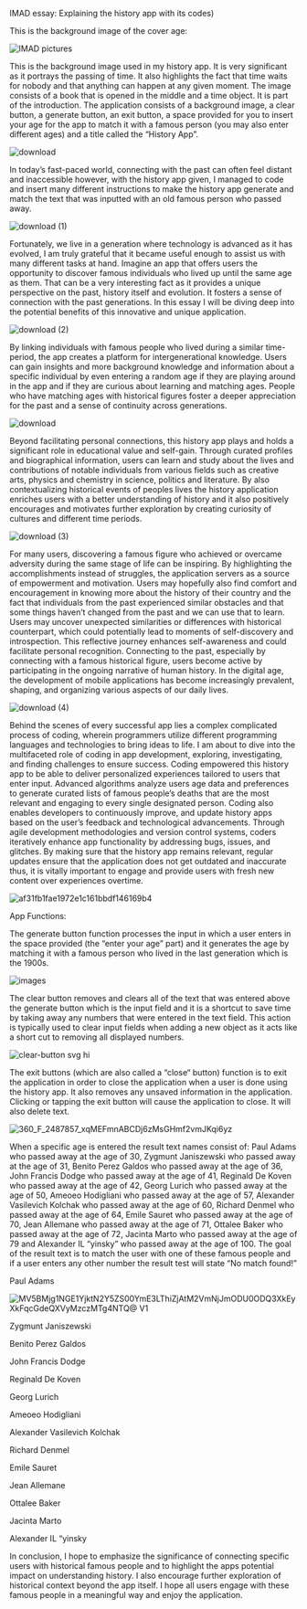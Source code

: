 IMAD essay: Explaining the history app with its codes)

This is the background image of the cover age:

![IMAD pictures](https://github.com/Lethabo2005/History-app/assets/165888864/48d7beed-ca5c-4e8d-a532-9e2b0d60ac34)


This is the background image used in my history app. It is very significant as it portrays the passing of
time. It also highlights the fact that time waits for nobody and that anything can happen at any given
moment. The image consists of a book that is opened in the middle and a time object. It is part of
the introduction. The application consists of a background image, a clear button, a generate button,
an exit button, a space provided for you to insert your age for the app to match it with a famous
person (you may also enter different ages) and a title called the “History App”.

![download](https://github.com/Lethabo2005/History-app/assets/165888864/6f050104-051f-4cba-aada-efaf982689c9)


In today’s fast-paced world, connecting with the past can often feel distant and inaccessible
however, with the history app given, I managed to code and insert many different instructions to
make the history app generate and match the text that was inputted with an old famous person who
passed away.

![download (1)](https://github.com/Lethabo2005/History-app/assets/165888864/9a7d03ab-4f29-4be0-8aeb-9c4fce9a7320)



Fortunately, we live in a generation where technology is advanced as it has evolved, I am truly
grateful that it became useful enough to assist us with many different tasks at hand. Imagine an app
that offers users the opportunity to discover famous individuals who lived up until the same age as
them. That can be a very interesting fact as it provides a unique perspective on the past, history
itself and evolution. It fosters a sense of connection with the past generations. In this essay I will be
diving deep into the potential benefits of this innovative and unique application.


![download (2)](https://github.com/Lethabo2005/History-app/assets/165888864/b49715e1-f1d1-467a-86e6-e4de7d6ec918)



By linking individuals with famous people who lived during a similar time-period, the app creates a
platform for intergenerational knowledge. Users can gain insights and more background knowledge
and information about a specific individual by even entering a random age if they are playing around
in the app and if they are curious about learning and matching ages. People who have matching ages
with historical figures foster a deeper appreciation for the past and a sense of continuity across
generations.


![download](https://github.com/Lethabo2005/History-app/assets/165888864/85911c21-6130-4c08-abbb-f77e53e6bda0)



Beyond facilitating personal connections, this history app plays and holds a significant role in
educational value and self-gain. Through curated profiles and biographical information, users can
learn and study about the lives and contributions of notable individuals from various fields such as
creative arts, physics and chemistry in science, politics and literature. By also contextualizing
historical events of peoples lives the history application enriches users with a better understanding
of history and it also positively encourages and motivates further exploration by creating curiosity of
cultures and different time periods.

![download (3)](https://github.com/Lethabo2005/History-app/assets/165888864/d8388309-4196-44df-8e20-f4f5d4dc51b3)




For many users, discovering a famous figure who achieved or overcame adversity during the same
stage of life can be inspiring. By highlighting the accomplishments instead of struggles, the
application servers as a source of empowerment and motivation. Users may hopefully also find
comfort and encouragement in knowing more about the history of their country and the fact that
individuals from the past experienced similar obstacles and that some things haven’t changed from
the past and we can use that to learn.
Users may uncover unexpected similarities or differences with historical counterpart, which could
potentially lead to moments of self-discovery and introspection. This reflective journey enhances
self-awareness and could facilitate personal recognition. Connecting to the past, especially by
connecting with a famous historical figure, users become active by participating in the ongoing
narrative of human history.
In the digital age, the development of mobile applications has become increasingly prevalent,
shaping, and organizing various aspects of our daily lives.


![download (4)](https://github.com/Lethabo2005/History-app/assets/165888864/8ba268e7-5c48-4edc-bdc5-4cc7ba228acf)



Behind the scenes of every successful app lies a complex complicated process of coding, wherein
programmers utilize different programming languages and technologies to bring ideas to life. I am
about to dive into the multifaceted role of coding in app development, exploring, investigating, and
finding challenges to ensure success. Coding empowered this history app to be able to deliver
personalized experiences tailored to users that enter input. Advanced algorithms analyze users age
data and preferences to generate curated lists of famous people’s deaths that are the most relevant
and engaging to every single designated person. Coding also enables developers to continuously
improve, and update history apps based on the user’s feedback and technological advancements.
Through agile development methodologies and version control systems, coders iteratively enhance
app functionality by addressing bugs, issues, and glitches. By making sure that the history app
remains relevant, regular updates ensure that the application does not get outdated and inaccurate
thus, it is vitally important to engage and provide users with fresh new content over experiences
overtime.


![af31fb1fae1972e1c161bbdf146169b4](https://github.com/Lethabo2005/History-app/assets/165888864/804ffa12-1b96-4633-aaef-c8c96234aff0)




App Functions:

The generate button function processes the input in which a user enters in the space provided (the
“enter your age” part) and it generates the age by matching it with a famous person who lived in the
last generation which is the 1900s.

![images](https://github.com/Lethabo2005/History-app/assets/165888864/90a5b0a1-3a88-4276-a6b3-f3392376293b)




The clear button removes and clears all of the text that was entered above the generate button
which is the input field and it is a shortcut to save time by taking away any numbers that were
entered in the text field. This action is typically used to clear input fields when adding a new object
as it acts like a short cut to removing all displayed numbers.

![clear-button svg hi](https://github.com/Lethabo2005/History-app/assets/165888864/d9dae548-e772-4f5e-9564-730e6ce6c86a)




The exit buttons (which are also called a “close“ button) function is to exit the application in order to
close the application when a user is done using the history app. It also removes any unsaved
information in the application. Clicking or tapping the exit button will cause the application to close.
It will also delete text.

![360_F_2487857_xqMEFmnABCDj6zMsGHmf2vmJKqi6yz](https://github.com/Lethabo2005/History-app/assets/165888864/1a7dfa8d-d401-4ef0-a9b4-b66e6e8ab4eb) 






When a specific age is entered the result text names consist of: Paul Adams who passed away at the
age of 30, Zygmunt Janiszewski who passed away at the age of 31, Benito Perez Galdos who passed
away at the age of 36, John Francis Dodge who passed away at the age of 41, Reginald De Koven
who passed away at the age of 42, Georg Lurich who passed away at the age of 50, Ameoeo
Hodigliani who passed away at the age of 57, Alexander Vasilevich Kolchak who passed away at the
age of 60, Richard Denmel who passed away at the age of 64, Emile Sauret who passed away at the
age of 70, Jean Allemane who passed away at the age of 71, Ottalee Baker who passed away at the
age of 72, Jacinta Marto who passed away at the age of 79 and Alexander IL “yinsky” who passed
away at the age of 100. The goal of the result text is to match the user with one of these famous
people and if a user enters any other number the result test will state “No match found!”



Paul Adams


![MV5BMjg1NGE1YjktN2Y5ZS00YmE3LThiZjAtM2VmNjJmODU0ODQ3XkEyXkFqcGdeQXVyMzczMTg4NTQ@ _V1_](https://github.com/Lethabo2005/History-app/assets/165888864/84f30940-6449-4f6f-b354-e879681ab8a5)





Zygmunt Janiszewski



Benito Perez Galdos



John Francis Dodge



Reginald De Koven



Georg Lurich



Ameoeo Hodigliani



Alexander Vasilevich Kolchak



Richard Denmel



Emile Sauret



Jean Allemane



Ottalee Baker



Jacinta Marto



Alexander IL “yinsky



In conclusion, I hope to emphasize the significance of connecting specific users with historical
famous people and to highlight the apps potential impact on understanding history. I also encourage
further exploration of historical context beyond the app itself. I hope all users engage with these
famous people in a meaningful way and enjoy the application.

